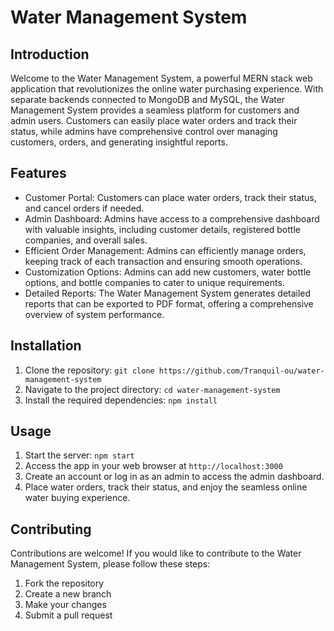 # Water Management System

## Introduction

Welcome to the Water Management System, a powerful MERN stack web application that revolutionizes the online water purchasing experience. With separate backends connected to MongoDB and MySQL, the Water Management System provides a seamless platform for customers and admin users. Customers can easily place water orders and track their status, while admins have comprehensive control over managing customers, orders, and generating insightful reports.

## Features

- Customer Portal: Customers can place water orders, track their status, and cancel orders if needed.
- Admin Dashboard: Admins have access to a comprehensive dashboard with valuable insights, including customer details, registered bottle companies, and overall sales.
- Efficient Order Management: Admins can efficiently manage orders, keeping track of each transaction and ensuring smooth operations.
- Customization Options: Admins can add new customers, water bottle options, and bottle companies to cater to unique requirements.
- Detailed Reports: The Water Management System generates detailed reports that can be exported to PDF format, offering a comprehensive overview of system performance.

## Installation

1. Clone the repository: `git clone https://github.com/Tranquil-ou/water-management-system`
2. Navigate to the project directory: `cd water-management-system`
3. Install the required dependencies: `npm install`

## Usage

1. Start the server: `npm start`
2. Access the app in your web browser at `http://localhost:3000`
3. Create an account or log in as an admin to access the admin dashboard.
4. Place water orders, track their status, and enjoy the seamless online water buying experience.

## Contributing

Contributions are welcome! If you would like to contribute to the Water Management System, please follow these steps:

1. Fork the repository
2. Create a new branch
3. Make your changes
4. Submit a pull request
